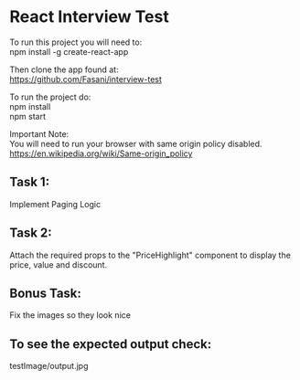 # React Interview Test

To run this project you will need to:  
npm install -g create-react-app

Then clone the app found at:  
https://github.com/Fasani/interview-test

To run the project do:  
npm install  
npm start

Important Note:  
You will need to run your browser with same origin policy disabled.  
https://en.wikipedia.org/wiki/Same-origin_policy

## Task 1:
Implement Paging Logic

## Task 2:
Attach the required props to the "PriceHighlight" component to display the price, value and discount.

## Bonus Task:
Fix the images so they look nice

## To see the expected output check:
testImage/output.jpg
